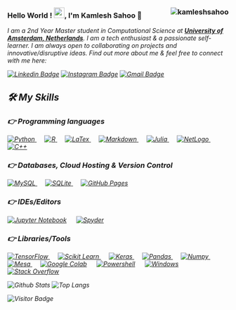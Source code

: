 ### Hello World ! <img src="https://github.com/TheDudeThatCode/TheDudeThatCode/blob/master/Assets/Earth.gif" width="24px">, I'm Kamlesh Sahoo 👋  <img align="right" src="https://komarev.com/ghpvc/?username=kamleshsahoo" alt="kamleshsahoo" />

<em>I am a 2nd Year Master student in Computational Science at <a href="https://www.uva.nl/"><b>University of Amsterdam, Netherlands</b></a>. I am a tech enthusiast & a passionate self-learner. I am always open to collaborating on projects and innovative/disruptive ideas. Find out more about me & feel free to connect with me here: 
  
  [![Linkedin Badge](https://img.shields.io/badge/-kamleshsahoo-blue?style=flat-square&logo=Linkedin&logoColor=white&link=https://www.linkedin.com/in/kamlesh-sahoo-a5b4b2106/)](https://www.linkedin.com/in/kamlesh-sahoo-a5b4b2106/)
[![Instagram Badge](https://img.shields.io/badge/-kamlesh.sahoo20-purple?style=flat-square&logo=instagram&logoColor=white&link=https://www.instagram.com/kamlesh.sahoo20/)](https://www.instagram.com/kamlesh.sahoo20/)
[![Gmail Badge](https://img.shields.io/badge/-kamlesh.sahoo20@gmail.com-c14438?style=flat-square&logo=Gmail&logoColor=white&link=mailto:kamlesh.sahoo20@gmail.com)](mailto:kamlesh.sahoo20@gmail.com)

  
## 🛠️ My Skills

### 👉 Programming languages

<p align="left"> 
<a href="https://python.org/">
    <img alt="Python" src="https://img.shields.io/badge/python-3670A0?style=for-the-badge&logo=python&logoColor=ffdd54"/>
  </a>
  &emsp;
<a href="https://www.r-project.org/">
    <img alt="R" src="https://img.shields.io/badge/r-%23276DC3.svg?style=for-the-badge&logo=r&logoColor=white"/>
  </a>
      &emsp;
  <a href="https://www.latex-project.org/">
    <img alt="LaTex" src="https://img.shields.io/badge/latex-%23008080.svg?style=for-the-badge&logo=latex&logoColor=white"/>
  </a>
        &emsp;
  <a href="https://daringfireball.net/projects/markdown/">
    <img alt="Markdown" src="https://img.shields.io/badge/markdown-%23000000.svg?style=for-the-badge&logo=markdown&logoColor=white"/>
  </a>
    &emsp;
  <a href="https://julialang.org/">
    <img alt="Julia" src="https://img.shields.io/badge/-Julia-9558B2?style=for-the-badge&logo=julia&logoColor=white"/>
  </a>
  &emsp;
  <a href="https://ccl.northwestern.edu/netlogo/">
    <img alt="NetLogo" src="https://img.shields.io/badge/Netlogo-0175C2?style=for-the-badge&logo=netlogo&logoColor=white"/>
  </a>
  &emsp;
<a href="https://isocpp.org/">
    <img alt="C++" src="https://img.shields.io/badge/c++-%2300599C.svg?style=for-the-badge&logo=c%2B%2B&logoColor=white"/>
  </a>


</p>

### 👉 Databases, Cloud Hosting & Version Control

<p align="left">
<a href="https://www.mysql.com/"><img alt="MySQL" src="https://img.shields.io/badge/MySQL-00000F?style=for-the-badge&logo=mysql&logoColor=white">
    </a>  
    &emsp;
    <a href="https://www.sqlite.org/"><img alt="SQLite" src="https://img.shields.io/badge/SQLite-07405E?style=for-the-badge&logo=sqlite&logoColor=white">
    </a> 
    &emsp; 
    <a href="https://www.github.com"><img alt="GitHub Pages" src="https://img.shields.io/badge/GitHub-100000?style=for-the-badge&logo=github&logoColor=white">
    </a>

</p>

### 👉 IDEs/Editors
<p align="left"> 

<a href="https://jupyter.org/"><img alt="Jupyter Notebook" src="https://img.shields.io/badge/jupyter-%23FA0F00.svg?style=for-the-badge&logo=jupyter&logoColor=white"></a>
  &emsp;
    <a href="https://www.spyder-ide.org/"><img alt="Spyder" src="https://img.shields.io/badge/Spyder-838485?style=for-the-badge&logo=spyder%20ide&logoColor=maroon"></a>

</p>

### 👉 Libraries/Tools
<p align="left"> 

  <a href="https://www.tensorflow.org/" target="_blank"> 
   <img alt="TensorFlow" src="https://img.shields.io/badge/TensorFlow-FF6F00?style=for-the-badge&logo=TensorFlow&logoColor=white">
  </a>   
  &emsp;
  <a href="https://scikit-learn.org/" target="_blank">
    <img alt="Scikit Learn" src="https://img.shields.io/badge/scikit_learn-F7931E?style=for-the-badge&logo=scikit-learn&logoColor=white">
  </a> 
  &emsp;
  <a href="https://keras.io/" target="_blank"> 
    <img alt="Keras" src="https://img.shields.io/badge/Keras-D00000?style=for-the-badge&logo=Keras&logoColor=white"/>
  </a>
  &emsp;
  <a href="https://pandas.pydata.org/" target="_blank"> 
    <img alt="Pandas" src="https://img.shields.io/badge/pandas-%23150458.svg?style=for-the-badge&logo=pandas&logoColor=white"/>
  </a>
  &emsp;
  <a href="https://numpy.org/"> 
    <img alt="Numpy" src="https://img.shields.io/badge/numpy-%23013243.svg?style=for-the-badge&logo=numpy&logoColor=white"/>
  </a>
  &emsp;
  <a href="https://mesa.readthedocs.io/en/master/tutorials/intro_tutorial.html"> 
    <img alt="Mesa" src="https://img.shields.io/badge/Mesa-%23013243.svg?style=for-the-badge&logo=Mesa&logoColor=white"/>
  </a>
  &emsp;
  <a href="https://colab.research.google.com/?utm_source=scs-index"><img alt="Google Colab" src="https://img.shields.io/badge/Colab-F9AB00?style=for-the-badge&logo=googlecolab&color=525252"></a>
  &emsp;
  <a href="https://docs.microsoft.com/en-us/powershell/"><img alt="Powershell" src="http://img.shields.io/badge/-Powershell-5391FE?style=for-the-badge&logo=powershell&logoColor=ffffff"></a>
  &emsp;
  <a href="https://www.microsoft.com/en-gb/windows/"><img alt="Windows" src="http://img.shields.io/badge/-Windows-0078D6?style=for-the-badge&logo=windows&logoColor=ffffff"></a>
  &emsp;
  <a href="https://stackoverflow.com/"><img alt="Stack Overflow" src="https://img.shields.io/badge/Stack_Overflow-FE7A16?style=for-the-badge&logo=stack-overflow&logoColor=white"></a>
  &emsp;
    
</p>
  

![Github Stats](https://github-readme-stats.vercel.app/api?username=kamleshsahoo&count_private=true&show_icons=true&include_all_commits=true)
![Top Langs](https://github-readme-stats.vercel.app/api/top-langs/?username=kamleshsahoo&hide=TeX&layout=compact)
  
![Visitor Badge](https://visitor-badge.laobi.icu/badge?page_id=kamleshsahoo)


